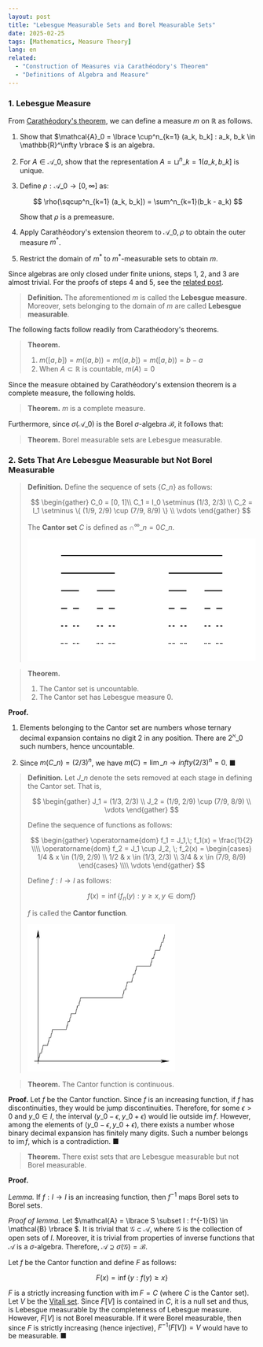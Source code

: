 ```yaml
---
layout: post
title: "Lebesgue Measurable Sets and Borel Measurable Sets"
date: 2025-02-25
tags: [Mathematics, Measure Theory]
lang: en
related:
  - "Construction of Measures via Carathéodory's Theorem"
  - "Definitions of Algebra and Measure"
---
```


### 1. Lebesgue Measure

From [Carathéodory's theorem](https://dimenerno.github.io/2025/02/25/caratheodory/), we can define a measure $m$ on $\mathbb{R}$ as follows.

1. Show that $\mathcal{A}\_0 = \lbrace \cup^n\_{k=1} (a_k, b_k] : a_k, b_k \in \mathbb{R}^\infty \rbrace $ is an algebra.

2. For $A \in \mathcal{A}\_0$, show that the representation $A = \sqcup^n\_{k=1} (a\_k, b\_k]$ is unique.

3. Define $\rho: \mathcal{A}\_0 \to [0, \infty]$ as:

   $$
   \rho(\sqcup^n_{k=1} (a_k, b_k]) = \sum^n_{k=1}(b_k - a_k)
   $$

   Show that $\rho$ is a premeasure.

4. Apply Carathéodory's extension theorem to $\mathcal{A}\_0, \rho$ to obtain the outer measure $m^\ast$.

5. Restrict the domain of $m^\ast$ to $m^\ast$-measurable sets to obtain $m$.

Since algebras are only closed under finite unions, steps 1, 2, and 3 are almost trivial. For the proofs of steps 4 and 5, see the [related post](https://dimenerno.github.io/2025/02/25/caratheodory/).

> **Definition.** The aforementioned $m$ is called the **Lebesgue measure**. Moreover, sets belonging to the domain of $m$ are called **Lebesgue measurable**.

The following facts follow readily from Carathéodory's theorems.

> **Theorem.**
>
> 1. $m([a, b]) = m((a, b)) = m((a, b]) = m([a, b)) = b - a$
> 2. When $A \subset \mathbb{R}$ is countable, $m(A) = 0$

Since the measure obtained by Carathéodory's extension theorem is a complete measure, the following holds.

> **Theorem.** $m$ is a complete measure.

Furthermore, since $\sigma(\mathcal{A}\_0)$ is the Borel $\sigma$-algebra $\mathcal{B}$, it follows that:

> **Theorem.** Borel measurable sets are Lebesgue measurable.

### 2. Sets That Are Lebesgue Measurable but Not Borel Measurable

> **Definition.** Define the sequence of sets $\lbrace C\_n \rbrace$ as follows:
>
> $$
> \begin{gather}
> C_0 = [0, 1]\\
> C_1 = I_0 \setminus (1/3, 2/3) \\
> C_2 = I_1 \setminus \{ (1/9, 2/9) \cup (7/9, 8/9) \} \\
> \vdots
> \end{gather}
> $$
>
> The **Cantor set** $C$ is defined as $\cap^\infty\_{n = 0}C\_n$.
>
> <img src="/public/cantor.png" width="500px" style="margin: 0 auto;"/>

> **Theorem.**
>
> 1. The Cantor set is uncountable.
> 2. The Cantor set has Lebesgue measure 0.

**Proof.**

1. Elements belonging to the Cantor set are numbers whose ternary decimal expansion contains no digit 2 in any position. There are $2^\aleph\_0$ such numbers, hence uncountable.

2. Since $m(C\_n) = (2/3)^n$, we have $m(C) = \lim\_{n \to infty} (2/3)^n = 0$. ■

> **Definition.** Let $J\_n$ denote the sets removed at each stage in defining the Cantor set. That is,
>
> $$
> \begin{gather}
> J_1 = (1/3, 2/3) \\
> J_2 = (1/9, 2/9) \cup (7/9, 8/9) \\
> \vdots
> \end{gather}
> $$
>
> Define the sequence of functions as follows:
>
> $$
> \begin{gather}
> \operatorname{dom} f_1 = J_1,\; f_1(x) = \frac{1}{2} \\\\
> \operatorname{dom} f_2 = J_1 \cup J_2, \; f_2(x) = \begin{cases} 1/4 & x \in (1/9, 2/9) \\ 1/2 & x \in (1/3, 2/3) \\ 3/4 & x \in (7/9, 8/9) \end{cases} \\\\
> \vdots
> \end{gather}
> $$
>
> Define $f: I \to I$ as follows:
>
> $$f(x) = \inf \{ f_n(y) : y \geq x, y \in \mathrm{dom} f \}$$
>
> $f$ is called the **Cantor function**.
>
> <img src="/public/CantorEscalier.svg.png" width="300px" style="margin: 0 auto;"/>

> **Theorem.** The Cantor function is continuous.

**Proof.** Let $f$ be the Cantor function. Since $f$ is an increasing function, if $f$ has discontinuities, they would be jump discontinuities. Therefore, for some $\epsilon > 0$ and $y\_0 \in I$, the interval $(y\_0 - \epsilon, y\_0 + \epsilon)$ would lie outside $\operatorname{im} f$. However, among the elements of $(y\_0 - \epsilon, y\_0 + \epsilon)$, there exists a number whose binary decimal expansion has finitely many digits. Such a number belongs to $\operatorname{im}f$, which is a contradiction. ■

> **Theorem.** There exist sets that are Lebesgue measurable but not Borel measurable.

**Proof.**

_Lemma._ If $f: I \to I$ is an increasing function, then $f^{-1}$ maps Borel sets to Borel sets.

_Proof of lemma._ Let $\mathcal{A} = \lbrace  S \subset I : f^{-1}(S) \in \mathcal{B} \rbrace $. It is trivial that $\mathcal{G} \subset \mathcal{A}$, where $\mathcal{G}$ is the collection of open sets of $I$. Moreover, it is trivial from properties of inverse functions that $\mathcal{A}$ is a $\sigma$-algebra. Therefore, $\mathcal{A} \supseteq \sigma(\mathcal{G}) = \mathcal{B}$.

Let $f$ be the Cantor function and define $F$ as follows:

$$
F(x) =\inf \{y : f(y) \geq x \}
$$

$F$ is a strictly increasing function with $\operatorname{im} F = C$ (where $C$ is the Cantor set). Let $V$ be the [Vitali set](https://dimenerno.github.io/2025/02/24/algebra-measure/). Since $F[V]$ is contained in $C$, it is a null set and thus, is Lebesgue measurable by the completeness of Lebesgue measure. However, $F[V]$ is not Borel measurable. If it were Borel measurable, then since $F$ is strictly increasing (hence injective), $F^{-1}(F[V]) = V$ would have to be measurable. ■
